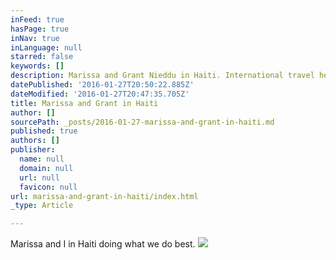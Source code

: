 ```yaml
---
inFeed: true
hasPage: true
inNav: true
inLanguage: null
starred: false
keywords: []
description: Marissa and Grant Nieddu in Haiti. International travel helps expand the knowledge by with to train entrepreneurs.
datePublished: '2016-01-27T20:50:22.885Z'
dateModified: '2016-01-27T20:47:35.705Z'
title: Marissa and Grant in Haiti
author: []
sourcePath: _posts/2016-01-27-marissa-and-grant-in-haiti.md
published: true
authors: []
publisher:
  name: null
  domain: null
  url: null
  favicon: null
url: marissa-and-grant-in-haiti/index.html
_type: Article

---
```

Marissa and I in Haiti doing what we do best.
![](https://s3-us-west-2.amazonaws.com/the-grid-img/p/5bed91576e89892d0546c7e6af08e5e888085787.jpg)